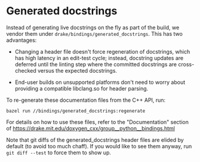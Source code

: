 # Generated docstrings

Instead of generating live docstrings on the fly as part of the build, we vendor
them under `drake/bindings/generated_docstrings`. This has two advantages:

- Changing a header file doesn't force regeneration of docstrings, which has
  high latency in an edit-test cycle; instead, docstring updates are deferred
  until the linting step where the committed docstrings are cross-checked versus
  the expected docstrings.

- End-user builds on unsupported platforms don't need to worry about providing a
  compatible libclang.so for header parsing.

To re-generate these documentation files from the C++ API, run:
```console
bazel run //bindings/generated_docstrings:regenerate
```

For details on how to use these files, refer to the "Documentation" section of
https://drake.mit.edu/doxygen_cxx/group__python__bindings.html

Note that git diffs of the generated_docstrings header files are elided by
default (to avoid too much chaff). If you would like to see them anyway, run
`git diff --test` to force them to show up.
